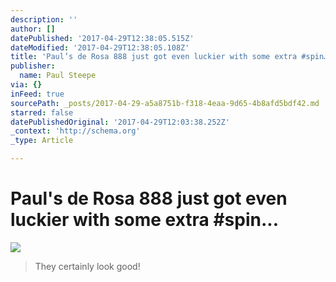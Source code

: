 ```yaml
---
description: ''
author: []
datePublished: '2017-04-29T12:38:05.515Z'
dateModified: '2017-04-29T12:38:05.108Z'
title: 'Paul’s de Rosa 888 just got even luckier with some extra #spin…'
publisher:
  name: Paul Steepe
via: {}
inFeed: true
sourcePath: _posts/2017-04-29-a5a8751b-f318-4eaa-9d65-4b8afd5bdf42.md
starred: false
datePublishedOriginal: '2017-04-29T12:03:38.252Z'
_context: 'http://schema.org'
_type: Article

---
```

# Paul's de Rosa 888 just got even luckier with some extra \#spin...
![](https://the-grid-user-content.s3-us-west-2.amazonaws.com/995f3a2b-5b17-4f95-be23-aa0eec9a1c4f.jpg)

> They certainly look good!
